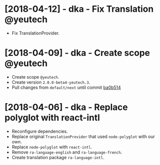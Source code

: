 # [2018-04-12] - dka - Fix Translation @yeutech

- Fix TranslationProvider.

# [2018-04-09] - dka - Create scope @yeutech

- Create scope `@yeutech`.
- Create version `2.0.0-beta4-yeutech.3`.
- Pull changes from `default/next` until commit [ba0b514](https://github.com/marmelab/admin-on-rest/commit/ba0b514068fc01f94282a7e3de1f599b55e7ca3e)

# [2018-04-06] - dka - Replace polyglot with react-intl

- Reconfigure dependencies.
- Replace original `TranslationProvider` that used `node-polyglot` with our own.
- Replace `node-polyglot` with `react-intl`.
- Remove `ra-language-english` and `ra-language-french`.
- Create translation package `ra-language-intl`.

